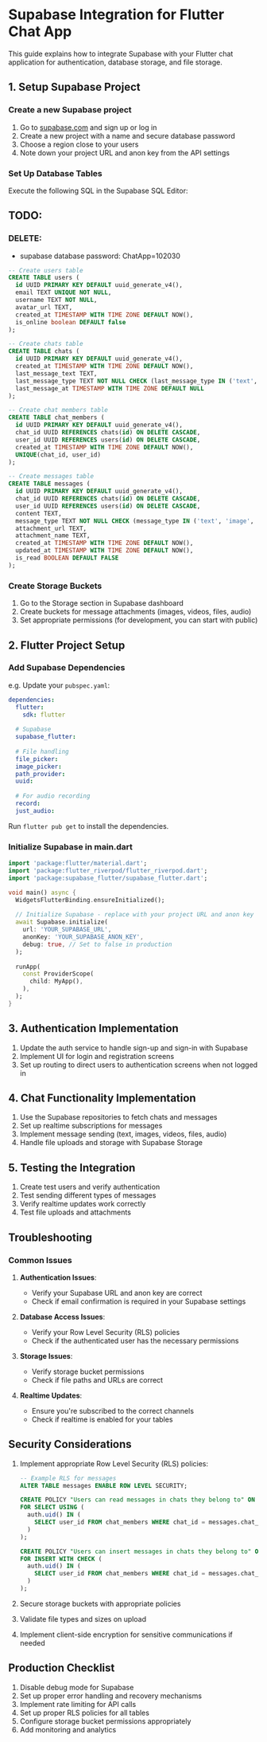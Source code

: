 # Supabase Integration for Flutter Chat App

This guide explains how to integrate Supabase with your Flutter chat application for authentication, database storage, and file storage.

## 1. Setup Supabase Project

### Create a new Supabase project
1. Go to [supabase.com](https://supabase.com/) and sign up or log in
2. Create a new project with a name and secure database password
3. Choose a region close to your users
4. Note down your project URL and anon key from the API settings

### Set Up Database Tables

Execute the following SQL in the Supabase SQL Editor:
## TODO:
### DELETE: 
 - supabase database password: ChatApp=102030

```sql
-- Create users table
CREATE TABLE users (
  id UUID PRIMARY KEY DEFAULT uuid_generate_v4(),
  email TEXT UNIQUE NOT NULL,
  username TEXT NOT NULL,
  avatar_url TEXT,
  created_at TIMESTAMP WITH TIME ZONE DEFAULT NOW(),
  is_online boolean DEFAULT false
);

-- Create chats table
CREATE TABLE chats (
  id UUID PRIMARY KEY DEFAULT uuid_generate_v4(),
  created_at TIMESTAMP WITH TIME ZONE DEFAULT NOW(),
  last_message_text TEXT,
  last_message_type TEXT NOT NULL CHECK (last_message_type IN ('text', 'image', 'video', 'file', 'audio')),
  last_message_at TIMESTAMP WITH TIME ZONE DEFAULT NULL
);

-- Create chat members table
CREATE TABLE chat_members (
  id UUID PRIMARY KEY DEFAULT uuid_generate_v4(),
  chat_id UUID REFERENCES chats(id) ON DELETE CASCADE,
  user_id UUID REFERENCES users(id) ON DELETE CASCADE,
  created_at TIMESTAMP WITH TIME ZONE DEFAULT NOW(),
  UNIQUE(chat_id, user_id)
);

-- Create messages table
CREATE TABLE messages (
  id UUID PRIMARY KEY DEFAULT uuid_generate_v4(),
  chat_id UUID REFERENCES chats(id) ON DELETE CASCADE,
  user_id UUID REFERENCES users(id) ON DELETE CASCADE,
  content TEXT,
  message_type TEXT NOT NULL CHECK (message_type IN ('text', 'image', 'video', 'file', 'audio')),
  attachment_url TEXT,
  attachment_name TEXT,
  created_at TIMESTAMP WITH TIME ZONE DEFAULT NOW(),
  updated_at TIMESTAMP WITH TIME ZONE DEFAULT NOW(),
  is_read BOOLEAN DEFAULT FALSE
);
```

### Create Storage Buckets

1. Go to the Storage section in Supabase dashboard
2. Create buckets for message attachments (images, videos, files, audio)
3. Set appropriate permissions (for development, you can start with public)

## 2. Flutter Project Setup

### Add Supabase Dependencies

e.g.
Update your `pubspec.yaml`:
```yaml
dependencies:
  flutter:
    sdk: flutter
  
  # Supabase
  supabase_flutter:
  
  # File handling
  file_picker: 
  image_picker: 
  path_provider: 
  uuid: 
  
  # For audio recording
  record: 
  just_audio: 
```

Run `flutter pub get` to install the dependencies.

### Initialize Supabase in main.dart

```dart
import 'package:flutter/material.dart';
import 'package:flutter_riverpod/flutter_riverpod.dart';
import 'package:supabase_flutter/supabase_flutter.dart';

void main() async {
  WidgetsFlutterBinding.ensureInitialized();
  
  // Initialize Supabase - replace with your project URL and anon key
  await Supabase.initialize(
    url: 'YOUR_SUPABASE_URL',
    anonKey: 'YOUR_SUPABASE_ANON_KEY',
    debug: true, // Set to false in production
  );
  
  runApp(
    const ProviderScope(
      child: MyApp(),
    ),
  );
}
```

## 3. Authentication Implementation

1. Update the auth service to handle sign-up and sign-in with Supabase
2. Implement UI for login and registration screens
3. Set up routing to direct users to authentication screens when not logged in

## 4. Chat Functionality Implementation

1. Use the Supabase repositories to fetch chats and messages
2. Set up realtime subscriptions for messages
3. Implement message sending (text, images, videos, files, audio)
4. Handle file uploads and storage with Supabase Storage

## 5. Testing the Integration

1. Create test users and verify authentication
2. Test sending different types of messages
3. Verify realtime updates work correctly
4. Test file uploads and attachments

## Troubleshooting

### Common Issues

1. **Authentication Issues**:
   - Verify your Supabase URL and anon key are correct
   - Check if email confirmation is required in your Supabase settings

2. **Database Access Issues**:
   - Verify your Row Level Security (RLS) policies
   - Check if the authenticated user has the necessary permissions

3. **Storage Issues**:
   - Verify storage bucket permissions
   - Check if file paths and URLs are correct

4. **Realtime Updates**:
   - Ensure you're subscribed to the correct channels
   - Check if realtime is enabled for your tables

## Security Considerations

1. Implement appropriate Row Level Security (RLS) policies:
   ```sql
   -- Example RLS for messages
   ALTER TABLE messages ENABLE ROW LEVEL SECURITY;
   
   CREATE POLICY "Users can read messages in chats they belong to" ON messages
   FOR SELECT USING (
     auth.uid() IN (
       SELECT user_id FROM chat_members WHERE chat_id = messages.chat_id
     )
   );
   
   CREATE POLICY "Users can insert messages in chats they belong to" ON messages
   FOR INSERT WITH CHECK (
     auth.uid() IN (
       SELECT user_id FROM chat_members WHERE chat_id = messages.chat_id
     )
   );
   ```

2. Secure storage buckets with appropriate policies
3. Validate file types and sizes on upload
4. Implement client-side encryption for sensitive communications if needed

## Production Checklist

1. Disable debug mode for Supabase
2. Set up proper error handling and recovery mechanisms
3. Implement rate limiting for API calls
4. Set up proper RLS policies for all tables
5. Configure storage bucket permissions appropriately
6. Add monitoring and analytics

